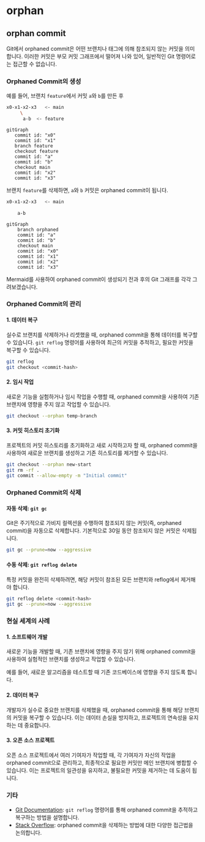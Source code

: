 # orphan

## orphan commit

Git에서 orphaned commit은 어떤 브랜치나 태그에 의해 참조되지 않는 커밋을 의미합니다.
이러한 커밋은 부모 커밋 그래프에서 떨어져 나와 있어, 일반적인 Git 명령어로는 접근할 수 없습니다.

### Orphaned Commit의 생성

예를 들어, 브랜치 `feature`에서 커밋 `a`와 `b`를 만든 후

```bash
x0-x1-x2-x3   <- main
     \
      a-b  <- feature
```

```mermaid
gitGraph
   commit id: "x0"
   commit id: "x1"
   branch feature
   checkout feature
   commit id: "a"
   commit id: "b"
   checkout main
   commit id: "x2"
   commit id: "x3"
```

브랜치 `feature`를 삭제하면, `a`와 `b` 커밋은 orphaned commit이 됩니다.

```bash
x0-x1-x2-x3   <- main
    
    a-b
```

```mermaid
gitGraph
    branch orphaned
    commit id: "a"
    commit id: "b"
    checkout main
    commit id: "x0"
    commit id: "x1"
    commit id: "x2"
    commit id: "x3"
```

Mermaid를 사용하여 orphaned commit이 생성되기 전과 후의 Git 그래프를 각각 그려보겠습니다.

### Orphaned Commit의 관리

#### 1. 데이터 복구

실수로 브랜치를 삭제하거나 리셋했을 때, orphaned commit을 통해 데이터를 복구할 수 있습니다.
`git reflog` 명령어를 사용하여 최근의 커밋을 추적하고, 필요한 커밋을 복구할 수 있습니다.

```bash
git reflog
git checkout <commit-hash>
```

#### 2. 임시 작업

새로운 기능을 실험하거나 임시 작업을 수행할 때, orphaned commit을 사용하여 기존 브랜치에 영향을 주지 않고 작업할 수 있습니다.

```bash
git checkout --orphan temp-branch
```

#### 3. 커밋 히스토리 초기화

프로젝트의 커밋 히스토리를 초기화하고 새로 시작하고자 할 때, orphaned commit을 사용하여 새로운 브랜치를 생성하고 기존 히스토리를 제거할 수 있습니다.

```bash
git checkout --orphan new-start
git rm -rf .
git commit --allow-empty -m "Initial commit"
```

### Orphaned Commit의 삭제

#### 자동 삭제: `git gc`

Git은 주기적으로 가비지 컬렉션을 수행하여 참조되지 않는 커밋(즉, orphaned commit)을 자동으로 삭제합니다.
기본적으로 30일 동안 참조되지 않은 커밋은 삭제됩니다.

```bash
git gc --prune=now --aggressive
```

#### 수동 삭제: `git reflog delete`

특정 커밋을 완전히 삭제하려면, 해당 커밋이 참조된 모든 브랜치와 reflog에서 제거해야 합니다.

```bash
git reflog delete <commit-hash>
git gc --prune=now --aggressive
```

### 현실 세계의 사례

#### 1. 소프트웨어 개발

새로운 기능을 개발할 때, 기존 브랜치에 영향을 주지 않기 위해 orphaned commit을 사용하여 실험적인 브랜치를 생성하고 작업할 수 있습니다.

예를 들어, 새로운 알고리즘을 테스트할 때 기존 코드베이스에 영향을 주지 않도록 합니다.

#### 2. 데이터 복구

개발자가 실수로 중요한 브랜치를 삭제했을 때, orphaned commit을 통해 해당 브랜치의 커밋을 복구할 수 있습니다.
이는 데이터 손실을 방지하고, 프로젝트의 연속성을 유지하는 데 중요합니다.

#### 3. 오픈 소스 프로젝트

오픈 소스 프로젝트에서 여러 기여자가 작업할 때, 각 기여자가 자신의 작업을 orphaned commit으로 관리하고, 최종적으로 필요한 커밋만 메인 브랜치에 병합할 수 있습니다.
이는 프로젝트의 일관성을 유지하고, 불필요한 커밋을 제거하는 데 도움이 됩니다.

### 기타

- [Git Documentation](https://git-scm.com/docs/git-reflog): `git reflog` 명령어를 통해 orphaned commit을 추적하고 복구하는 방법을 설명합니다.
- [Stack Overflow](https://stackoverflow.com/questions/7907372/how-to-hard-delete-an-orphan-commit-in-git): orphaned commit을 삭제하는 방법에 대한 다양한 접근법을 논의합니다.
